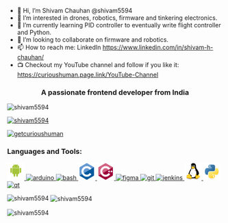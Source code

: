 - 👋 Hi, I’m Shivam Chauhan @shivam5594
- 👀 I’m interested in drones, robotics, firmware and tinkering electronics.
- 🌱 I’m currently learning PID controller to eventually write flight controller and Python.
- 💞️ I’m looking to collaborate on firmware and robotics.
- 📫 How to reach me: LinkedIn https://www.linkedin.com/in/shivam-h-chauhan/
- 📺 Checkout my YouTube channel and follow if you like it: https://curioushuman.page.link/YouTube-Channel
<!---
shivam5594/shivam5594 is a ✨ special ✨ repository because its `README.md` (this file) appears on your GitHub profile.
You can click the Preview link to take a look at your changes.
--->

<h3 align="center">A passionate frontend developer from India</h3>

<p align="left"> <img src="https://komarev.com/ghpvc/?username=shivam5594&label=Profile%20views&color=0e75b6&style=flat" alt="shivam5594" /> </p>

<p align="left"> <a href="https://github.com/ryo-ma/github-profile-trophy"><img src="https://github-profile-trophy.vercel.app/?username=shivam5594" alt="shivam5594" /></a> </p>

<p align="left"> <a href="https://twitter.com/getcurioushuman" target="blank"><img src="https://img.shields.io/twitter/follow/getcurioushuman?logo=twitter&style=for-the-badge" alt="getcurioushuman" /></a> </p>

<h3 align="left">Languages and Tools:</h3>
<p align="left"> <a href="https://developer.android.com" target="_blank"> <img src="https://raw.githubusercontent.com/devicons/devicon/master/icons/android/android-original-wordmark.svg" alt="android" width="40" height="40"/> </a> <a href="https://www.arduino.cc/" target="_blank"> <img src="https://cdn.worldvectorlogo.com/logos/arduino-1.svg" alt="arduino" width="40" height="40"/> </a> <a href="https://www.gnu.org/software/bash/" target="_blank"> <img src="https://www.vectorlogo.zone/logos/gnu_bash/gnu_bash-icon.svg" alt="bash" width="40" height="40"/> </a> <a href="https://www.cprogramming.com/" target="_blank"> <img src="https://raw.githubusercontent.com/devicons/devicon/master/icons/c/c-original.svg" alt="c" width="40" height="40"/> </a> <a href="https://www.w3schools.com/cpp/" target="_blank"> <img src="https://raw.githubusercontent.com/devicons/devicon/master/icons/cplusplus/cplusplus-original.svg" alt="cplusplus" width="40" height="40"/> </a> <a href="https://www.figma.com/" target="_blank"> <img src="https://www.vectorlogo.zone/logos/figma/figma-icon.svg" alt="figma" width="40" height="40"/> </a> <a href="https://git-scm.com/" target="_blank"> <img src="https://www.vectorlogo.zone/logos/git-scm/git-scm-icon.svg" alt="git" width="40" height="40"/> </a> <a href="https://www.jenkins.io" target="_blank"> <img src="https://www.vectorlogo.zone/logos/jenkins/jenkins-icon.svg" alt="jenkins" width="40" height="40"/> </a> <a href="https://www.linux.org/" target="_blank"> <img src="https://raw.githubusercontent.com/devicons/devicon/master/icons/linux/linux-original.svg" alt="linux" width="40" height="40"/> </a> <a href="https://www.python.org" target="_blank"> <img src="https://raw.githubusercontent.com/devicons/devicon/master/icons/python/python-original.svg" alt="python" width="40" height="40"/> </a> <a href="https://www.qt.io/" target="_blank"> <img src="https://upload.wikimedia.org/wikipedia/commons/0/0b/Qt_logo_2016.svg" alt="qt" width="40" height="40"/> </a> </p>

<p><img align="left" src="https://github-readme-stats.vercel.app/api/top-langs?username=shivam5594&show_icons=true&locale=en&layout=compact" alt="shivam5594" /></p>

<p>&nbsp;<img align="center" src="https://github-readme-stats.vercel.app/api?username=shivam5594&show_icons=true&locale=en" alt="shivam5594" /></p>

<p><img align="center" src="https://github-readme-streak-stats.herokuapp.com/?user=shivam5594&" alt="shivam5594" /></p>
